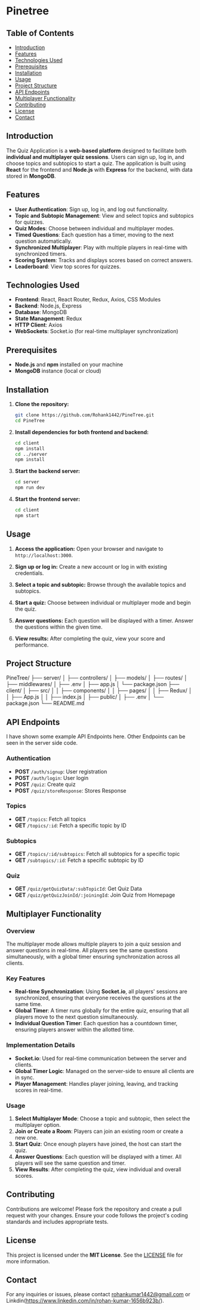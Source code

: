 # Pinetree

## Table of Contents
- [Introduction](#introduction)
- [Features](#features)
- [Technologies Used](#technologies-used)
- [Prerequisites](#prerequisites)
- [Installation](#installation)
- [Usage](#usage)
- [Project Structure](#project-structure)
- [API Endpoints](#api-endpoints)
- [Multiplayer Functionality](#multiplayer-functionality)
- [Contributing](#contributing)
- [License](#license)
- [Contact](#contact)

## Introduction
The Quiz Application is a **web-based platform** designed to facilitate both **individual and multiplayer quiz sessions**. Users can sign up, log in, and choose topics and subtopics to start a quiz. The application is built using **React** for the frontend and **Node.js** with **Express** for the backend, with data stored in **MongoDB**.

## Features
- **User Authentication**: Sign up, log in, and log out functionality.
- **Topic and Subtopic Management**: View and select topics and subtopics for quizzes.
- **Quiz Modes**: Choose between individual and multiplayer modes.
- **Timed Questions**: Each question has a timer, moving to the next question automatically.
- **Synchronized Multiplayer**: Play with multiple players in real-time with synchronized timers.
- **Scoring System**: Tracks and displays scores based on correct answers.
- **Leaderboard**: View top scores for quizzes.

## Technologies Used
- **Frontend**: React, React Router, Redux, Axios, CSS Modules
- **Backend**: Node.js, Express
- **Database**: MongoDB
- **State Management**: Redux
- **HTTP Client**: Axios
- **WebSockets**: Socket.io (for real-time multiplayer synchronization)

## Prerequisites
- **Node.js** and **npm** installed on your machine
- **MongoDB** instance (local or cloud)

## Installation
1. **Clone the repository:**
    ```bash
    git clone https://github.com/Rohank1442/PineTree.git
    cd PineTree
    ```

2. **Install dependencies for both frontend and backend:**
    ```bash
    cd client
    npm install
    cd ../server
    npm install
    ```

3. **Start the backend server:**
    ```bash
    cd server
    npm run dev
    ```

4. **Start the frontend server:**
    ```bash
    cd client
    npm start
    ```

## Usage
1. **Access the application:**
    Open your browser and navigate to `http://localhost:3000`.

2. **Sign up or log in:**
    Create a new account or log in with existing credentials.

3. **Select a topic and subtopic:**
    Browse through the available topics and subtopics.

4. **Start a quiz:**
    Choose between individual or multiplayer mode and begin the quiz.

5. **Answer questions:**
    Each question will be displayed with a timer. Answer the questions within the given time.

6. **View results:**
    After completing the quiz, view your score and performance.

## Project Structure

PineTree/
├── server/
│ ├── controllers/
│ ├── models/
│ ├── routes/
│ ├── middlewares/
│ ├── .env
│ ├── app.js
│ └── package.json
├── client/
│ ├── src/
│ │ ├── components/
│ │ ├── pages/
│ │ ├── Redux/
│ │ ├── App.js
│ │ ├── index.js
│ ├── public/
│ ├── .env
│ └── package.json
└── README.md

## API Endpoints
I have shown some example API Endpoints here. Other Endpoints can be seen in the server side code.
### Authentication
- **POST** `/auth/signup`: User registration
- **POST** `/auth/login`: User login
- **POST** `/quiz`: Create quiz
- **POST** `/quiz/storeResponse`: Stores Response 

### Topics
- **GET** `/topics`: Fetch all topics
- **GET** `/topics/:id`: Fetch a specific topic by ID

### Subtopics
- **GET** `/topics/:id/subtopics`: Fetch all subtopics for a specific topic
- **GET** `/subtopics/:id`: Fetch a specific subtopic by ID

### Quiz
- **GET** `/quiz/getQuizData/:subTopicId`: Get Quiz Data
- **GET** `/quiz/getQuizJoinId/:joiningId`: Join Quiz from Homepage

## Multiplayer Functionality
### Overview
The multiplayer mode allows multiple players to join a quiz session and answer questions in real-time. 
All players see the same questions simultaneously, with a global timer ensuring synchronization across all clients.

### Key Features
- **Real-time Synchronization**: Using **Socket.io**, all players' sessions are synchronized, ensuring that everyone receives the questions at the same time.
- **Global Timer**: A timer runs globally for the entire quiz, ensuring that all players move to the next question simultaneously.
- **Individual Question Timer**: Each question has a countdown timer, ensuring players answer within the allotted time.

### Implementation Details
- **Socket.io**: Used for real-time communication between the server and clients.
- **Global Timer Logic**: Managed on the server-side to ensure all clients are in sync.
- **Player Management**: Handles player joining, leaving, and tracking scores in real-time.

### Usage
1. **Select Multiplayer Mode**: Choose a topic and subtopic, then select the multiplayer option.
2. **Join or Create a Room**: Players can join an existing room or create a new one.
3. **Start Quiz**: Once enough players have joined, the host can start the quiz.
4. **Answer Questions**: Each question will be displayed with a timer. All players will see the same question and timer.
5. **View Results**: After completing the quiz, view individual and overall scores.

## Contributing
Contributions are welcome! Please fork the repository and create a pull request with your changes. Ensure your code follows the project's coding standards and includes appropriate tests.

## License
This project is licensed under the **MIT License**. See the [LICENSE](LICENSE) file for more information.

## Contact
For any inquiries or issues, please contact [rohankumar1442@gmail.com](mailto:rohankumar1442@gmail.com) or Linkdin(https://www.linkedin.com/in/rohan-kumar-1656b923b/).
